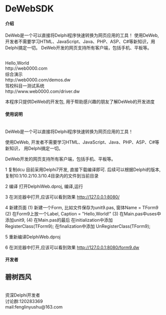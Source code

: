 # DeWebSDK

#### 介绍
DeWeb是一个可以直接将Delphi程序快速转换为网页应用的工具！
使用DeWeb, 开发者不需要学习HTML、JavaScript、Java、PHP、ASP、C#等新知识，用Delphi搞定一切。 
DeWeb开发的网页支持所有客户端，包括手机、平板等。

<br/>
Hello,World<br/>
http://web0000.com<br/>
综合演示<br/>
http://web0000.com/demos.dw<br/>
驾校科目一测试系统<br/>
http://www.web0000.com/driver.dw<br/>

本程序只提供DeWeb的开发包, 用于帮助感兴趣的朋友了解DeWeb的开发进度 

#### 使用说明

<br/>
DeWeb是一个可以直接将Delphi程序快速转换为网页应用的工具！

使用DeWeb, 开发者不需要学习HTML、JavaScript、Java、PHP、ASP、C#等新知识，
用Delphi搞定一切。 

DeWeb开发的网页支持所有客户端，包括手机、平板等。 

1 复制dcu
  目前采用Delphi7开发, 直接下载编译即可.
  后续可以根据Delphi的版本, 复制10.1/10.2/10.3/10.4目录内的文件到当前目录

2 编译
  打开DelphiWeb.dproj, 编译,运行

3 在浏览器中打开,应该可以看到效果
  http://127.0.0.1:8080/

4 新建页面
  (1) 新建一个Form, 比如文件保存为unit9.pas, 窗体Name = TForm9
  (2) 在Form9上放一个Label, Caption = "Hello,World!"
  (3) 在Main.pas中uses中添加unit9,
  (4) 在Main.pas的最后
      在initialization中添加
          RegisterClass(TForm9);
      在finalization中添加
          UnRegisterClass(TForm9);

5 重新编译DelphiWeb.dproj

6 在浏览器中打开,应该可以看到效果
  http://127.0.0.1:8080/form9.dw



#### 开发者

碧树西风
<br/>
-
<br/>
资深Delphi开发者
<br/>
讨论群:120283369
<br/>
mail:fenglinyushu@163.com

